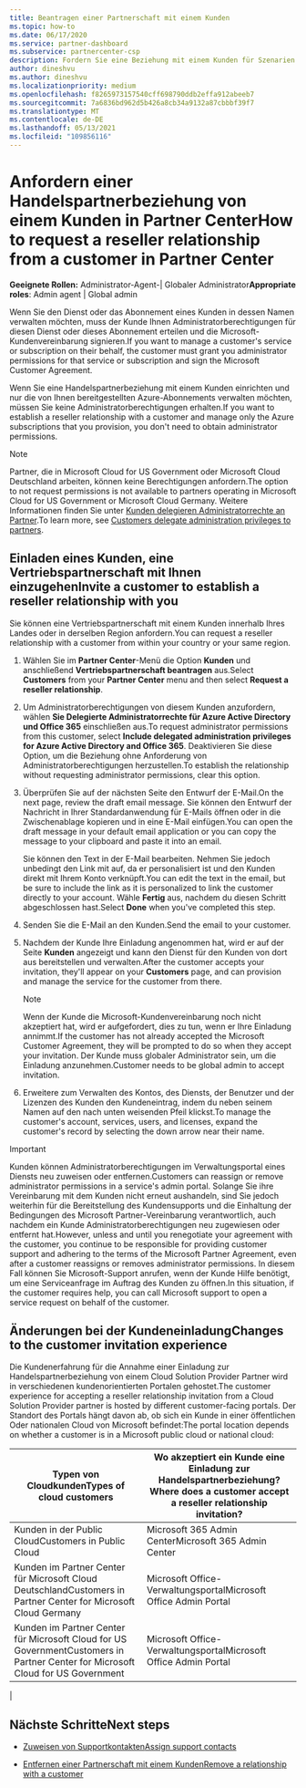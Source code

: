 ```yaml
---
title: Beantragen einer Partnerschaft mit einem Kunden
ms.topic: how-to
ms.date: 06/17/2020
ms.service: partner-dashboard
ms.subservice: partnercenter-csp
description: Fordern Sie eine Beziehung mit einem Kunden für Szenarien mit mehreren Partnern und mehreren Kanälen an, oder wenn Ihre delegierten Administratorrechte für einen Kunden wiederhergestellt werden müssen.
author: dineshvu
ms.author: dineshvu
ms.localizationpriority: medium
ms.openlocfilehash: f8265973157540cff698790ddb2effa912abeeb7
ms.sourcegitcommit: 7a6836bd962d5b426a8cb34a9132a87cbbbf39f7
ms.translationtype: MT
ms.contentlocale: de-DE
ms.lasthandoff: 05/13/2021
ms.locfileid: "109856116"
---
```

# <a name="how-to-request-a-reseller-relationship-from-a-customer-in-partner-center"></a><span data-ttu-id="2a982-103">Anfordern einer Handelspartnerbeziehung von einem Kunden in Partner Center</span><span class="sxs-lookup"><span data-stu-id="2a982-103">How to request a reseller relationship from a customer in Partner Center</span></span>

<span data-ttu-id="2a982-104">**Geeignete Rollen:** Administrator-Agent-| Globaler Administrator</span><span class="sxs-lookup"><span data-stu-id="2a982-104">**Appropriate roles**: Admin agent | Global admin</span></span>

<span data-ttu-id="2a982-105">Wenn Sie den Dienst oder das Abonnement eines Kunden in dessen Namen verwalten möchten, muss der Kunde Ihnen Administratorberechtigungen für diesen Dienst oder dieses Abonnement erteilen und die Microsoft-Kundenvereinbarung signieren.</span><span class="sxs-lookup"><span data-stu-id="2a982-105">If you want to manage a customer's service or subscription on their behalf, the customer must grant you administrator permissions for that service or subscription and sign the Microsoft Customer Agreement.</span></span>

<span data-ttu-id="2a982-106">Wenn Sie eine Handelspartnerbeziehung mit einem Kunden einrichten und nur die von Ihnen bereitgestellten Azure-Abonnements verwalten möchten, müssen Sie keine Administratorberechtigungen erhalten.</span><span class="sxs-lookup"><span data-stu-id="2a982-106">If you want to establish a reseller relationship with a customer and manage only the Azure subscriptions that you provision, you don't need to obtain administrator permissions.</span></span>

>[!NOTE] 
><span data-ttu-id="2a982-107">Partner, die in Microsoft Cloud for US Government oder Microsoft Cloud Deutschland arbeiten, können keine Berechtigungen anfordern.</span><span class="sxs-lookup"><span data-stu-id="2a982-107">The option to not request permissions is not available to partners operating in Microsoft Cloud for US Government or Microsoft Cloud Germany.</span></span> <span data-ttu-id="2a982-108">Weitere Informationen finden Sie unter [Kunden delegieren Administratorrechte an Partner](customers-revoke-admin-privileges.md).</span><span class="sxs-lookup"><span data-stu-id="2a982-108">To learn more, see [Customers delegate administration privileges to partners](customers-revoke-admin-privileges.md).</span></span>

## <a name="invite-a-customer-to-establish-a-reseller-relationship-with-you"></a><span data-ttu-id="2a982-109">Einladen eines Kunden, eine Vertriebspartnerschaft mit Ihnen einzugehen</span><span class="sxs-lookup"><span data-stu-id="2a982-109">Invite a customer to establish a reseller relationship with you</span></span>

<span data-ttu-id="2a982-110">Sie können eine Vertriebspartnerschaft mit einem Kunden innerhalb Ihres Landes oder in derselben Region anfordern.</span><span class="sxs-lookup"><span data-stu-id="2a982-110">You can request a reseller relationship with a customer from within your country or your same region.</span></span>

1. <span data-ttu-id="2a982-111">Wählen Sie im **Partner Center**-Menü die Option **Kunden** und anschließend **Vertriebspartnerschaft beantragen** aus.</span><span class="sxs-lookup"><span data-stu-id="2a982-111">Select **Customers** from your **Partner Center** menu and then select **Request a reseller relationship**.</span></span>

2. <span data-ttu-id="2a982-112">Um Administratorberechtigungen von diesem Kunden anzufordern, wählen **Sie Delegierte Administratorrechte für Azure Active Directory und Office 365** einschließen aus.</span><span class="sxs-lookup"><span data-stu-id="2a982-112">To request administrator permissions from this customer, select **Include delegated administration privileges for Azure Active Directory and Office 365**.</span></span> <span data-ttu-id="2a982-113">Deaktivieren Sie diese Option, um die Beziehung ohne Anforderung von Administratorberechtigungen herzustellen.</span><span class="sxs-lookup"><span data-stu-id="2a982-113">To establish the relationship without requesting administrator permissions, clear this option.</span></span>

3. <span data-ttu-id="2a982-114">Überprüfen Sie auf der nächsten Seite den Entwurf der E-Mail.</span><span class="sxs-lookup"><span data-stu-id="2a982-114">On the next page, review the draft email message.</span></span> <span data-ttu-id="2a982-115">Sie können den Entwurf der Nachricht in Ihrer Standardanwendung für E-Mails öffnen oder in die Zwischenablage kopieren und in eine E-Mail einfügen.</span><span class="sxs-lookup"><span data-stu-id="2a982-115">You can open the draft message in your default email application or you can copy the message to your clipboard and paste it into an email.</span></span>

   <span data-ttu-id="2a982-116">Sie können den Text in der E-Mail bearbeiten. Nehmen Sie jedoch unbedingt den Link mit auf, da er personalisiert ist und den Kunden direkt mit Ihrem Konto verknüpft.</span><span class="sxs-lookup"><span data-stu-id="2a982-116">You can edit the text in the email, but be sure to include the link as it is personalized to link the customer directly to your account.</span></span> <span data-ttu-id="2a982-117">Wähle **Fertig** aus, nachdem du diesen Schritt abgeschlossen hast.</span><span class="sxs-lookup"><span data-stu-id="2a982-117">Select **Done** when you've completed this step.</span></span>

4. <span data-ttu-id="2a982-118">Senden Sie die E-Mail an den Kunden.</span><span class="sxs-lookup"><span data-stu-id="2a982-118">Send the email to your customer.</span></span>

5. <span data-ttu-id="2a982-119">Nachdem der Kunde Ihre Einladung angenommen hat, wird er auf der Seite **Kunden** angezeigt und kann den Dienst für den Kunden von dort aus bereitstellen und verwalten.</span><span class="sxs-lookup"><span data-stu-id="2a982-119">After the customer accepts your invitation, they'll appear on your **Customers** page, and can provision and manage the service for the customer from there.</span></span>

   > [!NOTE]
   > <span data-ttu-id="2a982-120">Wenn der Kunde die Microsoft-Kundenvereinbarung noch nicht akzeptiert hat, wird er aufgefordert, dies zu tun, wenn er Ihre Einladung annimmt.</span><span class="sxs-lookup"><span data-stu-id="2a982-120">If the customer has not already accepted the Microsoft Customer Agreement, they will be prompted to do so when they accept your invitation.</span></span> <span data-ttu-id="2a982-121">Der Kunde muss globaler Administrator sein, um die Einladung anzunehmen.</span><span class="sxs-lookup"><span data-stu-id="2a982-121">Customer needs to be global admin to accept invitation.</span></span>

6. <span data-ttu-id="2a982-122">Erweitere zum Verwalten des Kontos, des Diensts, der Benutzer und der Lizenzen des Kunden den Kundeneintrag, indem du neben seinem Namen auf den nach unten weisenden Pfeil klickst.</span><span class="sxs-lookup"><span data-stu-id="2a982-122">To manage the customer's account, services, users, and licenses, expand the customer's record by selecting the down arrow near their name.</span></span>

> [!IMPORTANT]  
> <span data-ttu-id="2a982-123">Kunden können Administratorberechtigungen im Verwaltungsportal eines Diensts neu zuweisen oder entfernen.</span><span class="sxs-lookup"><span data-stu-id="2a982-123">Customers can reassign or remove administrator permissions in a service's admin portal.</span></span> <span data-ttu-id="2a982-124">Solange Sie ihre Vereinbarung mit dem Kunden nicht erneut aushandeln, sind Sie jedoch weiterhin für die Bereitstellung des Kundensupports und die Einhaltung der Bedingungen des Microsoft Partner-Vereinbarung verantwortlich, auch nachdem ein Kunde Administratorberechtigungen neu zugewiesen oder entfernt hat.</span><span class="sxs-lookup"><span data-stu-id="2a982-124">However, unless and until you renegotiate your agreement with the customer, you continue to be responsible for providing customer support and adhering to the terms of the Microsoft Partner Agreement, even after a customer reassigns or removes administrator permissions.</span></span> <span data-ttu-id="2a982-125">In diesem Fall können Sie Microsoft-Support anrufen, wenn der Kunde Hilfe benötigt, um eine Serviceanfrage im Auftrag des Kunden zu öffnen.</span><span class="sxs-lookup"><span data-stu-id="2a982-125">In this situation, if the customer requires help, you can call Microsoft support to open a service request on behalf of the customer.</span></span>

## <a name="changes-to-the-customer-invitation-experience"></a><span data-ttu-id="2a982-126">Änderungen bei der Kundeneinladung</span><span class="sxs-lookup"><span data-stu-id="2a982-126">Changes to the customer invitation experience</span></span>

<span data-ttu-id="2a982-127">Die Kundenerfahrung für die Annahme einer Einladung zur Handelspartnerbeziehung von einem Cloud Solution Provider Partner wird in verschiedenen kundenorientierten Portalen gehostet.</span><span class="sxs-lookup"><span data-stu-id="2a982-127">The customer experience for accepting a reseller relationship invitation from a Cloud Solution Provider partner is hosted by different customer-facing portals.</span></span> <span data-ttu-id="2a982-128">Der Standort des Portals hängt davon ab, ob sich ein Kunde in einer öffentlichen Oder nationalen Cloud von Microsoft befindet:</span><span class="sxs-lookup"><span data-stu-id="2a982-128">The portal location depends on whether a customer is in a Microsoft public cloud or national cloud:</span></span>

|<span data-ttu-id="2a982-129">Typen von Cloudkunden</span><span class="sxs-lookup"><span data-stu-id="2a982-129">Types of cloud customers</span></span>  | <span data-ttu-id="2a982-130">Wo akzeptiert ein Kunde eine Einladung zur Handelspartnerbeziehung?</span><span class="sxs-lookup"><span data-stu-id="2a982-130">Where does a customer accept a reseller relationship invitation?</span></span> |
|---------|---------
| <span data-ttu-id="2a982-131">Kunden in der Public Cloud</span><span class="sxs-lookup"><span data-stu-id="2a982-131">Customers in Public Cloud</span></span> | <span data-ttu-id="2a982-132">Microsoft 365 Admin Center</span><span class="sxs-lookup"><span data-stu-id="2a982-132">Microsoft 365 Admin Center</span></span> |
| <span data-ttu-id="2a982-133">Kunden im Partner Center für Microsoft Cloud Deutschland</span><span class="sxs-lookup"><span data-stu-id="2a982-133">Customers in Partner Center for Microsoft Cloud Germany</span></span> | <span data-ttu-id="2a982-134">Microsoft Office-Verwaltungsportal</span><span class="sxs-lookup"><span data-stu-id="2a982-134">Microsoft Office Admin Portal</span></span> |
| <span data-ttu-id="2a982-135">Kunden im Partner Center für Microsoft Cloud for US Government</span><span class="sxs-lookup"><span data-stu-id="2a982-135">Customers in Partner Center for Microsoft Cloud for US Government</span></span> | <span data-ttu-id="2a982-136">Microsoft Office-Verwaltungsportal</span><span class="sxs-lookup"><span data-stu-id="2a982-136">Microsoft Office Admin Portal</span></span> |
|

## <a name="next-steps"></a><span data-ttu-id="2a982-137">Nächste Schritte</span><span class="sxs-lookup"><span data-stu-id="2a982-137">Next steps</span></span>

- [<span data-ttu-id="2a982-138">Zuweisen von Supportkontakten</span><span class="sxs-lookup"><span data-stu-id="2a982-138">Assign support contacts</span></span>](assign-support-contacts.md)

- [<span data-ttu-id="2a982-139">Entfernen einer Partnerschaft mit einem Kunden</span><span class="sxs-lookup"><span data-stu-id="2a982-139">Remove a relationship with a customer</span></span>](remove-a-relationship.md)
